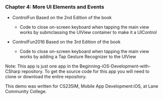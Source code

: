 ### Chapter 4: More UI Elements and Events
- ControlFun
  Based on the 2nd Edition of the book
  - Code to close on-screen keyboard when tapping the main view works by submclassing the UIView container to make it a UIControl
  
- ControlFun2016
  Based on the 3rd Edition of the book
  - Code to close on-screen keyboard when tapping the main view works by adding a Tap Gesture Recognizer to the UIView


Note: This app is just one app in the Beginning-iOS-Development-with-CSharp repository. To get the source code for this app you will need to clone or download the entire repository.

This demo was written for CS235IM, Mobile App Development:iOS, at Lane Community College.
